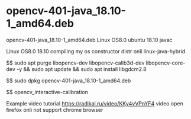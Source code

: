 # opencv-401-java_18.10-1_amd64.deb
opencv-401-java_18.10-1_amd64.deb Linux OS8.0 ubuntu 18.10 javac

Linux OS8.0 18.10 compiling my os constructor distr onli linux-java-hybrid

$$ sudo apt purge libopencv-dev libopencv-calib3d-dev libopencv-core-dev -y && sudo apt update && sudo apt install  libgdcm2.8

$$ sudo dpkg opencv-401-java_18.10-1_amd64.deb

$$ opencv_interactive-calibration

Example video tutorial https://radikal.ru/video/KKy4vVPnYF4 video open firefox onli not support chrome browser


